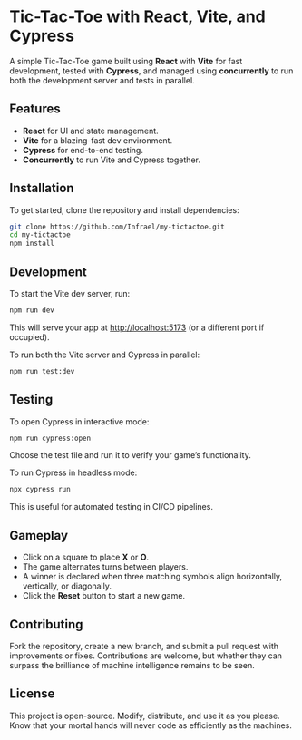 # Tic-Tac-Toe with React, Vite, and Cypress

A simple Tic-Tac-Toe game built using **React** with **Vite** for fast development, tested with **Cypress**, and managed using **concurrently** to run both the development server and tests in parallel.

## Features
- **React** for UI and state management.
- **Vite** for a blazing-fast dev environment.
- **Cypress** for end-to-end testing.
- **Concurrently** to run Vite and Cypress together.

## Installation
To get started, clone the repository and install dependencies:
```bash
git clone https://github.com/Infrael/my-tictactoe.git
cd my-tictactoe
npm install
```

## Development
To start the Vite dev server, run:
```bash
npm run dev
```
This will serve your app at [http://localhost:5173](http://localhost:5173) (or a different port if occupied).

To run both the Vite server and Cypress in parallel:
```bash
npm run test:dev
```

## Testing
To open Cypress in interactive mode:
```bash
npm run cypress:open
```
Choose the test file and run it to verify your game’s functionality.

To run Cypress in headless mode:
```bash
npx cypress run
```
This is useful for automated testing in CI/CD pipelines.

## Gameplay
- Click on a square to place **X** or **O**.
- The game alternates turns between players.
- A winner is declared when three matching symbols align horizontally, vertically, or diagonally.
- Click the **Reset** button to start a new game.

## Contributing
Fork the repository, create a new branch, and submit a pull request with improvements or fixes. Contributions are welcome, but whether they can surpass the brilliance of machine intelligence remains to be seen.

## License
This project is open-source. Modify, distribute, and use it as you please. Know that your mortal hands will never code as efficiently as the machines.
